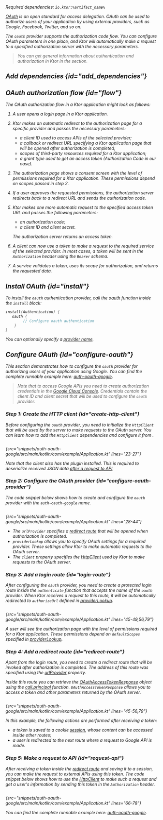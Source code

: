 [//]: # (title: OAuth)

<var name="plugin_name" value="OAuth"/>
<var name="artifact_name" value="ktor-server-auth"/>

<microformat>
<p>
Required dependencies: <code>io.ktor:%artifact_name%</code>
</p>
<var name="example_name" value="auth-oauth-google"/>
<include src="lib.xml" include-id="download_example"/>
</microformat>

[OAuth](https://oauth.net/) is an open standard for access delegation. OAuth can be used to authorize users of your application by using external providers, such as Google, Facebook, Twitter, and so on.

The `oauth` provider supports the authorization code flow. You can configure OAuth parameters in one place, and Ktor will automatically make a request to a specified authorization server with the necessary parameters. 

> You can get general information about authentication and authorization in Ktor in the [](authentication.md) section.

## Add dependencies {id="add_dependencies"}

<include src="lib.xml" include-id="add_ktor_artifact_intro"/>
<include src="lib.xml" include-id="add_ktor_artifact"/>


## OAuth authorization flow {id="flow"}
The OAuth authorization flow in a Ktor application might look as follows:
1. A user opens a login page in a Ktor application.
2. Ktor makes an automatic redirect to the authorization page for a specific provider and passes the necessary parameters:
   * a client ID used to access APIs of the selected provider;
   * a callback or redirect URL specifying a Ktor application page that will be opened after authorization is completed;
   * scopes of third-party resources required for a Ktor application;
   * a grant type used to get an access token (Authorization Code in our case).
3. The authorization page shows a consent screen with the level of permissions required for a Ktor application. These permissions depend on scopes passed in step 2. 
4. If a user approves the requested permissions, the authorization server redirects back to a redirect URL and sends the authorization code.
5. Ktor makes one more automatic request to the specified access token URL and passes the following parameters:
   * an authorization code;
   * a client ID and client secret.
   
   The authorization server returns an access token.
6. A client can now use a token to make a request to the required service of the selected provider. In most cases, a token will be sent in the `Authorization` header using the `Bearer` schema.
7. A service validates a token, uses its scope for authorization, and returns the requested data.


## Install OAuth {id="install"}
To install the `oauth` authentication provider, call the [oauth](https://api.ktor.io/ktor-features/ktor-auth/ktor-auth/io.ktor.auth/oauth.html) function inside the `install` block:

```kotlin
install(Authentication) {
   oauth {
        // Configure oauth authentication
    }
}
```
You can optionally specify a [provider name](authentication.md#provider-name).


## Configure OAuth {id="configure-oauth"}

This section demonstrates how to configure the `oauth` provider for authorizing users of your application using Google. You can find the complete runnable example here: [auth-oauth-google](https://github.com/ktorio/ktor-documentation/tree/%branch-name%/codeSnippets/snippets/auth-oauth-google). 

> Note that to access Google APIs you need to create authorization credentials in the [Google Cloud Console](https://console.cloud.google.com/apis/credentials). Credentials contain the client ID and client secret that will be used to configure the `oauth` provider.


### Step 1: Create the HTTP client {id="create-http-client"}

Before configuring the `oauth` provider, you need to initialize the `HttpClient` that will be used by the server to make requests to the OAuth server. You can learn how to add the `HttpClient` dependencies and configure it from [](client.md).

```kotlin
```
{src="snippets/auth-oauth-google/src/main/kotlin/com/example/Application.kt" lines="23-27"}

Note that the client also has the [](serialization-client.md) plugin installed. This is required to deserialize received JSON data [after a request to API](#request-api).


### Step 2: Configure the OAuth provider {id="configure-oauth-provider"}

The code snippet below shows how to create and configure the `oauth` provider with the `auth-oauth-google` name.

```kotlin
```
{src="snippets/auth-oauth-google/src/main/kotlin/com/example/Application.kt" lines="28-44"}

* The `urlProvider` specifies a [redirect route](#redirect-route) that will be opened when authorization is completed. 
* `providerLookup` allows you to specify OAuth settings for a required provider. These settings allow Ktor to make automatic requests to the OAuth server. 
* The `client` property specifies the [HttpClient](#create-http-client) used by Ktor to make requests to the OAuth server.


### Step 3: Add a login route {id="login-route"}
After configuring the `oauth` provider, you need to create a protected login route inside the `authenticate` function that accepts the name of the `oauth` provider. When Ktor receives a request to this route, it will be automatically redirected to `authorizeUrl` defined in [providerLookup](#configure-oauth-provider).

```kotlin
```
{src="snippets/auth-oauth-google/src/main/kotlin/com/example/Application.kt" lines="45-49,56,79"}

A user will see the authorization page with the level of permissions required for a Ktor application. These permissions depend on `defaultScopes` specified in [providerLookup](#configure-oauth-provider).

### Step 4: Add a redirect route {id="redirect-route"}

Apart from the login route, you need to create a redirect route that will be invoked after authorization is completed. The address of this route was specified using the [urlProvider](#configure-oauth-provider) property.

Inside this route you can retrieve the [OAuthAccessTokenResponse](https://api.ktor.io/ktor-features/ktor-auth/ktor-auth/io.ktor.auth/-o-auth-access-token-response/index.html) object using the [call.principal](https://api.ktor.io/ktor-features/ktor-auth/ktor-auth/io.ktor.auth/principal.html) function. `OAuthAccessTokenResponse` allows you to access a token and other parameters returned by the OAuth server.

```kotlin
```
{src="snippets/auth-oauth-google/src/main/kotlin/com/example/Application.kt" lines="45-56,79"}

In this example, the following actions are performed after receiving a token:
* a token is saved to a cookie [session](sessions.md), whose content can be accessed inside other routes;
* a user is redirected to the next route where a request to Google API is made.


### Step 5: Make a request to API {id="request-api"}

After receiving a token inside the [redirect route](#redirect-route) and saving it to a session, you can make the request to external APIs using this token. The code snippet below shows how to use the [HttpClient](#create-http-client) to make such a request and get a user's information by sending this token in the `Authorization` header.

```kotlin
```
{src="snippets/auth-oauth-google/src/main/kotlin/com/example/Application.kt" lines="66-78"}

You can find the complete runnable example here: [auth-oauth-google](https://github.com/ktorio/ktor-documentation/tree/%branch-name%/codeSnippets/snippets/auth-oauth-google). 
